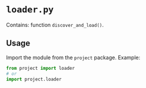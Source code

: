 # `loader.py`

Contains: function `discover_and_load()`.

## Usage

Import the module from the `project` package. Example:

```python
from project import loader
# or
import project.loader
```
